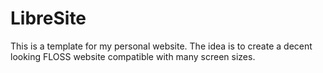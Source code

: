 # LibreSite
This is a template for my personal website. The idea is to create a decent looking FLOSS website compatible with many screen sizes.
